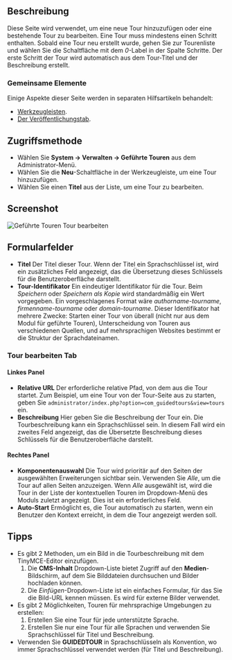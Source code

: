 <!-- Filename: Help4.x:Guided_Tours:_New_or_Edit_Tour / Display title: Geführte Touren: Tour bearbeiten -->

## Beschreibung

Diese Seite wird verwendet, um eine neue Tour hinzuzufügen oder eine bestehende Tour zu bearbeiten. Eine Tour muss mindestens einen Schritt enthalten. Sobald eine Tour neu erstellt wurde, gehen Sie zur Tourenliste und wählen Sie die Schaltfläche mit dem *0*-Label in der Spalte Schritte. Der erste Schritt der Tour wird automatisch aus dem Tour-Titel und der Beschreibung erstellt.

### Gemeinsame Elemente

Einige Aspekte dieser Seite werden in separaten Hilfsartikeln behandelt:

* [Werkzeugleisten](jdocmanual?article=help/common-elements/toolbars).
* [Der Veröffentlichungstab](jdocmanual?article=help/common-elements/edit-publishing).

## Zugriffsmethode

- Wählen Sie **System -> Verwalten -> Geführte Touren** aus dem Administrator-Menü.
- Wählen Sie die **Neu**-Schaltfläche in der Werkzeugleiste, um eine Tour hinzuzufügen.
- Wählen Sie einen **Titel** aus der Liste, um eine Tour zu bearbeiten.

## Screenshot

![Geführte Touren Tour bearbeiten](../../../de/images/guided-tours/guided-tours-edit-tour.png)

## Formularfelder

- **Titel** Der Titel dieser Tour. Wenn der Titel ein Sprachschlüssel ist, wird ein zusätzliches Feld angezeigt, das die Übersetzung dieses Schlüssels für die Benutzeroberfläche darstellt.
- **Tour-Identifikator** Ein eindeutiger Identifikator für die Tour. Beim *Speichern* oder *Speichern als Kopie* wird standardmäßig ein Wert vorgegeben. Ein vorgeschlagenes Format wäre *authorname-tourname*, *firmenname-tourname* oder *domain-tourname*. Dieser Identifikator hat mehrere Zwecke: Starten einer Tour von überall (nicht nur aus dem Modul für geführte Touren), Unterscheidung von Touren aus verschiedenen Quellen, und auf mehrsprachigen Websites bestimmt er die Struktur der Sprachdateinamen.

### Tour bearbeiten Tab

#### Linkes Panel

- **Relative URL** Der erforderliche relative Pfad, von dem aus die Tour startet. Zum Beispiel, um eine Tour von der Tour-Seite aus zu starten, geben Sie `administrator/index.php?option=com_guidedtours&view=tours` ein.
- **Beschreibung** Hier geben Sie die Beschreibung der Tour ein. Die Tourbeschreibung kann ein Sprachschlüssel sein. In diesem Fall wird ein zweites Feld angezeigt, das die Übersetzte Beschreibung dieses Schlüssels für die Benutzeroberfläche darstellt.

#### Rechtes Panel

- **Komponentenauswahl** Die Tour wird prioritär auf den Seiten der ausgewählten Erweiterungen sichtbar sein. Verwenden Sie *Alle*, um die Tour auf allen Seiten anzuzeigen. Wenn *Alle* ausgewählt ist, wird die Tour in der Liste der kontextuellen Touren im Dropdown-Menü des Moduls zuletzt angezeigt. Dies ist ein erforderliches Feld.
- **Auto-Start** Ermöglicht es, die Tour automatisch zu starten, wenn ein Benutzer den Kontext erreicht, in dem die Tour angezeigt werden soll.

## Tipps

- Es gibt 2 Methoden, um ein Bild in die Tourbeschreibung mit dem TinyMCE-Editor einzufügen.
  1. Die **CMS-Inhalt** Dropdown-Liste bietet Zugriff auf den **Medien**-Bildschirm, auf dem Sie Bilddateien durchsuchen und Bilder hochladen können.
  2. Die *Einfügen*-Dropdown-Liste ist ein einfaches Formular, für das Sie die Bild-URL kennen müssen. Es wird für externe Bilder verwendet.
- Es gibt 2 Möglichkeiten, Touren für mehrsprachige Umgebungen zu erstellen:
  1. Erstellen Sie eine Tour für jede unterstützte Sprache.
  2. Erstellen Sie nur eine Tour für alle Sprachen und verwenden Sie Sprachschlüssel für Titel und Beschreibung.
- Verwenden Sie **GUIDEDTOUR** in Sprachschlüsseln als Konvention, wo immer Sprachschlüssel verwendet werden (für Titel und Beschreibung).
